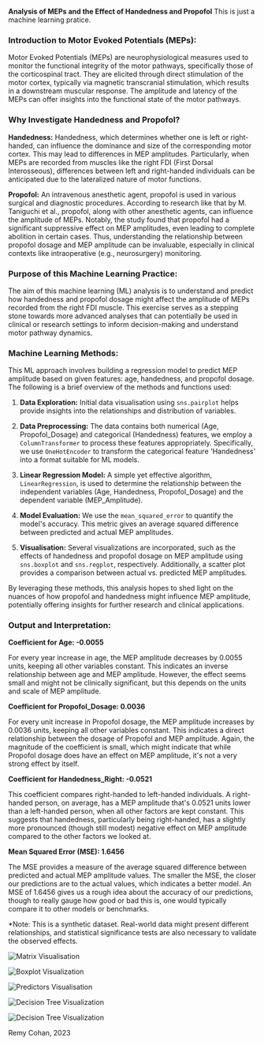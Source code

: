 **Analysis of MEPs and the Effect of Handedness and Propofol**
This is just a machine learning pratice. 

### Introduction to Motor Evoked Potentials (MEPs):

Motor Evoked Potentials (MEPs) are neurophysiological measures used to monitor the functional integrity of the motor pathways, specifically those of the corticospinal tract. They are elicited through direct stimulation of the motor cortex, typically via magnetic transcranial stimulation, which results in a downstream muscular response. The amplitude and latency of the MEPs can offer insights into the functional state of the motor pathways.

### Why Investigate Handedness and Propofol?

**Handedness:** Handedness, which determines whether one is left or right-handed, can influence the dominance and size of the corresponding motor cortex. This may lead to differences in MEP amplitudes. Particularly, when MEPs are recorded from muscles like the right FDI (First Dorsal Interosseous), differences between left and right-handed individuals can be anticipated due to the lateralized nature of motor functions.

**Propofol:** An intravenous anesthetic agent, propofol is used in various surgical and diagnostic procedures. According to research like that by M. Taniguchi et al., propofol, along with other anesthetic agents, can influence the amplitude of MEPs. Notably, the study found that propofol had a significant suppressive effect on MEP amplitudes, even leading to complete abolition in certain cases. Thus, understanding the relationship between propofol dosage and MEP amplitude can be invaluable, especially in clinical contexts like intraoperative (e.g., neurosurgery) monitoring.

### Purpose of this Machine Learning Practice:

The aim of this machine learning (ML) analysis is to understand and predict how handedness and propofol dosage might affect the amplitude of MEPs recorded from the right FDI muscle. This exercise serves as a stepping stone towards more advanced analyses that can potentially be used in clinical or research settings to inform decision-making and understand motor pathway dynamics.

### Machine Learning Methods:

This ML approach involves building a regression model to predict MEP amplitude based on given features: age, handedness, and propofol dosage. The following is a brief overview of the methods and functions used:

1. **Data Exploration:** Initial data visualisation using `sns.pairplot` helps provide insights into the relationships and distribution of variables.

2. **Data Preprocessing:** The data contains both numerical (Age, Propofol_Dosage) and categorical (Handedness) features, we employ a `ColumnTransformer` to process these features appropriately. Specifically, we use `OneHotEncoder` to transform the categorical feature 'Handedness' into a format suitable for ML models.

3. **Linear Regression Model:** A simple yet effective algorithm, `LinearRegression`, is used to determine the relationship between the independent variables (Age, Handedness, Propofol_Dosage) and the dependent variable (MEP_Amplitude).

4. **Model Evaluation:** We use the `mean_squared_error` to quantify the model's accuracy. This metric gives an average squared difference between predicted and actual MEP amplitudes.

5. **Visualisation:** Several visualizations are incorporated, such as the effects of handedness and propofol dosage on MEP amplitude using `sns.boxplot` and `sns.regplot`, respectively. Additionally, a scatter plot provides a comparison between actual vs. predicted MEP amplitudes.

By leveraging these methods, this analysis hopes to shed light on the nuances of how propofol and handedness might influence MEP amplitude, potentially offering insights for further research and clinical applications.

### Output and Interpretation:

**Coefficient for Age: -0.0055**
   
   For every year increase in age, the MEP amplitude decreases by 0.0055 units, keeping all other variables constant. This indicates an inverse relationship between age and MEP amplitude. However, the effect seems small and might not be clinically significant, but this depends on the units and scale of MEP amplitude.

**Coefficient for Propofol_Dosage: 0.0036**
   
   For every unit increase in Propofol dosage, the MEP amplitude increases by 0.0036 units, keeping all other variables constant. This indicates a direct relationship between the dosage of Propofol and MEP amplitude. Again, the magnitude of the coefficient is small, which might indicate that while Propofol dosage does have an effect on MEP amplitude, it's not a very strong effect by itself.

**Coefficient for Handedness_Right: -0.0521**
   
   This coefficient compares right-handed to left-handed individuals. A right-handed person, on average, has a MEP amplitude that's 0.0521 units lower than a left-handed person, when all other factors are kept constant. This suggests that handedness, particularly being right-handed, has a slightly more pronounced (though still modest) negative effect on MEP amplitude compared to the other factors we looked at.

**Mean Squared Error (MSE): 1.6456**

   The MSE provides a measure of the average squared difference between predicted and actual MEP amplitude values. The smaller the MSE, the closer our predictions are to the actual values, which indicates a better model. An MSE of 1.6456 gives us a rough idea about the accuracy of our predictions, though to really gauge how good or bad this is, one would typically compare it to other models or benchmarks. 


*Note: This is a synthetic dataset. Real-world data might present different relationships, and statistical significance tests are also necessary to validate the observed effects.

![Matrix Visualisation](Matrix_RC.png)    

![Boxplot Visualization](Boxplot_RC.png)

![Predictors Visualisation](predictors_RC.png)  

![Decision Tree Visualization](corr_matrix-RC.png)

![Decision Tree Visualization](decision_tree_RC.png)

Remy Cohan, 2023
